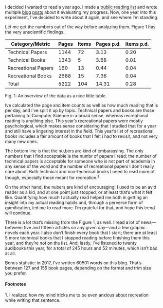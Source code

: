 I decided I wanted to read a year ago. I made a [public reading list](https://github.com/hellerve/ptolemy)
and wrote multiple [blog](http://blog.veitheller.de/Reading_%E2%80%94_The_First_Month.html)
[posts](blog.veitheller.de/Reading_—_An_Update.html) about it evaluating my
progress. Now, one year into this experiment, I’ve decided to write about it
again, and see where I’m standing.

Let me get the numbers out of the way before analyzing them. Figure 1 has the
very unscientific findings.

| Category/Metric     | Pages   | Items    | Pages p.d.  | Items p.d. |
| ------------------- | ------- | -------- | ----------- | ---------- |
| Technical Papers    | 1144    | 72       | 3.13        | 0.20       |
| Technical Books     | 1343    | 5        | 3.68        | 0.01       |
| Recreational Papers | 160     | 13       | 0.44        | 0.04       |
| Recreational Books  | 2688    | 15       | 7.36        | 0.04       |
| Total               | 5222    | 104      | 14.31       | 0.28       |
<div class="figure-label">Fig. 1: An overview of the data as a nice little table.</div>

Ive calculated the page and item counts as well as how much reading that is per
day, and I’ve split it up by topic. Technical papers and books are those
pertaining to Computer Science in a broad sense, whereas recreational reading
is anything else. This year’s recreational papers were mostly psychological,
which makes sense considering that I studied that for a year and still have a
lingering interest in the field. This year’s list of recreational books
includes a fair amount of books that I felt i had to revisit, and not very many
new ones.

The bottom line is that the nu,bers are kind of embarassing. The only numbers
that I find acceptable is the numbr of papers I read; the number of technical
papers is acceptable for someone who is not part of academia in any sense of
the word and the number of recreational papers I don’t really care about. Both
technical and non-technical books I need to read more of, though, especially
those meant for recreation.<sup><a href="#1">1</a></sup>

On the other hand, the nubers are kind of encouraging: I used to be an avid
reader as a kid, and at one point just stopped, or at least that’s what it felt
like. Quantifying how much I actually read helped me both in getting an insight
into my actual reading habits and, through a perverse form of gamification, led
me to read more. I’m grateful for that, and hope this trend will continue.

There is a lot that’s missing from the Figure 1, as well. I read a lot of
news—between five and fifteen articles on any given day—and a few graphic
novels each year. I also don’t finish every book that I start; there are at
least 5 more technical books that I stopped reading before finishing them this
year, and they’re not on the list. And, lastly, I’ve listened to twenty
audibooks this year, for a total of 245 hours and 52 minutes, which isn’t bad
at all.

Bonus statistic: in 2017, I’ve written 60501 words on this blog. That’s between
127 and 155 book pages, depending on the format and trim size you prefer.

#### Footnotes

<span id="1">1.</span> I realized how my mind tricks me to be even anxious
about recreation while writing that sentence.
